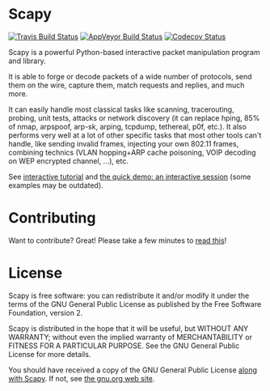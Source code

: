 # Scapy #

[![Travis Build Status](https://travis-ci.org/secdev/scapy.svg?branch=master)](https://travis-ci.org/secdev/scapy)
[![AppVeyor Build Status](https://ci.appveyor.com/api/projects/status/github/secdev/scapy?svg=true)](https://ci.appveyor.com/project/p-l-/scapy)
[![Codecov Status](https://codecov.io/gh/secdev/scapy/branch/master/graph/badge.svg)](https://codecov.io/gh/secdev/scapy)

Scapy is a powerful Python-based interactive packet manipulation
program and library.

It is able to forge or decode packets of a wide number of protocols,
send them on the wire, capture them, match requests and replies, and
much more.

It can easily handle most classical tasks like scanning, tracerouting,
probing, unit tests, attacks or network discovery (it can replace
hping, 85% of nmap, arpspoof, arp-sk, arping, tcpdump, tethereal, p0f,
etc.). It also performs very well at a lot of other specific tasks
that most other tools can't handle, like sending invalid frames,
injecting your own 802.11 frames, combining technics (VLAN hopping+ARP
cache poisoning, VOIP decoding on WEP encrypted channel, ...),
etc.

See
[interactive tutorial](http://scapy.readthedocs.io/en/latest/usage.html#interactive-tutorial)
and
[the quick demo: an interactive session](http://scapy.readthedocs.io/en/latest/introduction.html#quick-demo)
(some examples may be outdated).

# Contributing #

Want to contribute? Great! Please take a few minutes to
[read this](CONTRIBUTING.md)!

# License #

Scapy is free software: you can redistribute it and/or modify it under
the terms of the GNU General Public License as published by the Free
Software Foundation, version 2.

Scapy is distributed in the hope that it will be useful, but WITHOUT
ANY WARRANTY; without even the implied warranty of MERCHANTABILITY or
FITNESS FOR A PARTICULAR PURPOSE.  See the GNU General Public License
for more details.

You should have received a copy of the GNU General Public License
[along with Scapy](LICENSE). If not, see
[the gnu.org web site](http://www.gnu.org/licenses/).
